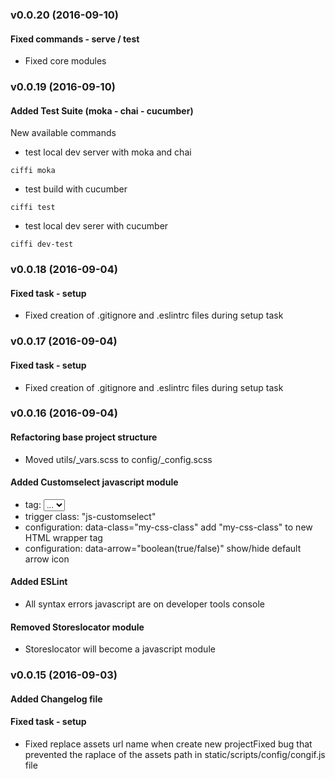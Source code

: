 ### v0.0.20 (2016-09-10)

#### Fixed commands - serve / test
* Fixed core modules

### v0.0.19 (2016-09-10)

#### Added Test Suite (moka - chai - cucumber)

New available commands

* test local dev server with moka and chai
```
ciffi moka
```
* test build with cucumber
```
ciffi test
```
* test local dev serer with cucumber
```
ciffi dev-test
```

### v0.0.18 (2016-09-04)

#### Fixed task - setup
* Fixed creation of .gitignore and .eslintrc files during setup task


### v0.0.17 (2016-09-04)

#### Fixed task - setup
* Fixed creation of .gitignore and .eslintrc files during setup task


### v0.0.16 (2016-09-04)

#### Refactoring base project structure
* Moved utils/_vars.scss to config/_config.scss

#### Added Customselect javascript module
* tag: <select class="js-customselect"><option>...</option></select>
* trigger class: "js-customselect"
* configuration: data-class="my-css-class" add "my-css-class" to new HTML wrapper tag
* configuration: data-arrow="boolean(true/false)" show/hide default arrow icon

#### Added ESLint
* All syntax errors javascript are on developer tools console

#### Removed Storeslocator module
* Storeslocator will become a javascript module


### v0.0.15 (2016-09-03)

#### Added Changelog file

#### Fixed task - setup
* Fixed replace assets url name when create new projectFixed bug that prevented the raplace of the assets path in static/scripts/config/congif.js file
